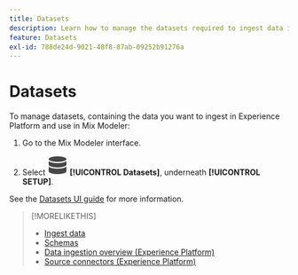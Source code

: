 ```yaml
---
title: Datasets
description: Learn how to manage the datasets required to ingest data into Mix Modeler.
feature: Datasets
exl-id: 788de24d-9021-48f8-87ab-09252b91276a
---
```

# Datasets

To manage datasets, containing the data you want to ingest in Experience Platform and use in Mix Modeler:

1. Go to the Mix Modeler interface.

1. Select ![Data](/help/assets/icons/Data.svg) **[!UICONTROL Datasets]**, underneath **[!UICONTROL SETUP]**. 

See the [Datasets UI guide](https://experienceleague.adobe.com/docs/experience-platform/catalog/datasets/user-guide.html?lang=en) for more information.

>[!MORELIKETHIS]
>
>* [Ingest data](overview.md)
>* [Schemas](schemas.md)
>* [Data ingestion overview (Experience Platform)](https://experienceleague.adobe.com/en/docs/experience-platform/ingestion/home)
>* [Source connectors (Experience Platform)](https://experienceleague.adobe.com/en/docs/experience-platform/sources/home)
